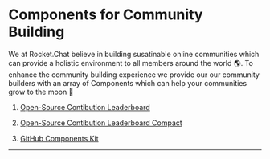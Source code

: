 # Components for Community Building

We at Rocket.Chat believe in  building susatinable online communities which can provide a holistic environment to all members around the world :earth_americas:. To enhance the community building experience we provide our our community builders with an array of Components which can help your communities grow to the moon :rocket:

1. <a href="./leaderboard#open-source-contibution-leaderboard
" target="_blank">Open-Source Contibution Leaderboard</a>

2. <a href="./leaderboardcompact#open-source-contibution-leaderboard-compact
" target="_blank">Open-Source Contibution Leaderboard Compact</a>

3. <a href="./github">GitHub Components Kit</a>


---











